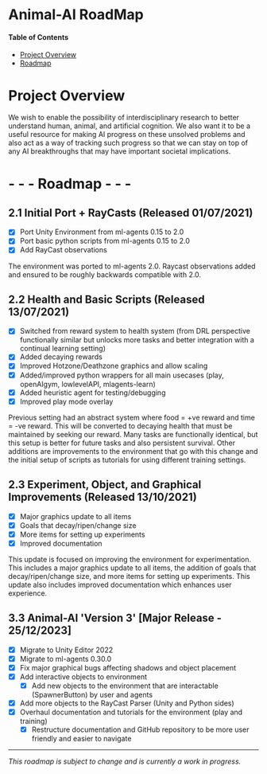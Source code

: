 # Animal-AI RoadMap

#### Table of Contents

* [Project Overview](#overview)
* [Roadmap](#roadmap)


# Project Overview

We wish to enable the possibility of interdisciplinary research to better understand human, animal, and artificial cognition. We also want it to be a useful resource for making AI progress on these unsolved problems and also act as a way of tracking such progress so that we can stay on top of any AI breakthroughs that may have important societal implications.

# - - - Roadmap - - - 

## 2.1 Initial Port + RayCasts (Released 01/07/2021)

* [x] Port Unity Environment from ml-agents 0.15 to 2.0
* [x] Port basic python scripts from ml-agents 0.15 to 2.0
* [x] Add RayCast observations

The environment was ported to ml-agents 2.0. Raycast observations added and ensured to be roughly backwards compatible with 2.0.

## 2.2 Health and Basic Scripts (Released 13/07/2021)

* [x] Switched from reward system to health system (from DRL perspective functionally similar but unlocks more tasks and better integration with a continual learning setting)
* [x] Added decaying rewards
* [x] Improved Hotzone/Deathzone graphics and allow scaling
* [x] Added/improved python wrappers for all main usecases (play, openAIgym, lowlevelAPI, mlagents-learn)
* [x] Added heuristic agent for testing/debugging
* [x] Improved play mode overlay

Previous setting had an abstract system where food = +ve reward and time = -ve reward. This will be converted to decaying health that must be maintained by seeking our reward. Many tasks are functionally identical, but this setup is better for future tasks and also persistent survival. Other additions are improvements to the environment that go with this change and the initial setup of scripts as tutorials for using different training settings.

## 2.3 Experiment, Object, and Graphical Improvements (Released 13/10/2021)

* [x] Major graphics update to all items
* [x] Goals that decay/ripen/change size
* [x] More items for setting up experiments
* [x] Improved documentation

This update is focused on improving the environment for experimentation. This includes a major graphics update to all items, the addition of goals that decay/ripen/change size, and more items for setting up experiments. This update also includes improved documentation which enhances user experience.

## 3.3 Animal-AI 'Version 3' [Major Release - 25/12/2023]

* [x] Migrate to Unity Editor 2022
* [x] Migrate to ml-agents 0.30.0
* [x] Fix major graphical bugs affecting shadows and object placement
* [x] Add interactive objects to environment
    - [x] Add new objects to the environment that are interactable (SpawnerButton) by user and agents
* [x] Add more objects to the RayCast Parser (Unity and Python sides) 
* [x] Overhaul documentation and tutorials for the environment (play and training)
    - [x] Restructure documentation and GitHub repository to be more user friendly and easier to navigate

---

_This roadmap is subject to change and is currently a work in progress._
